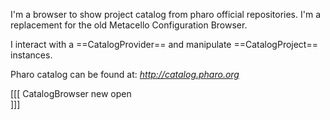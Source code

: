 I'm a browser to show project catalog from pharo official repositories. I'm a replacement for the old Metacello Configuration Browser.I interact with a ==CatalogProvider== and manipulate ==CatalogProject== instances.Pharo catalog can be found at:  *http://catalog.pharo.org*[[[CatalogBrowser new open			]]]